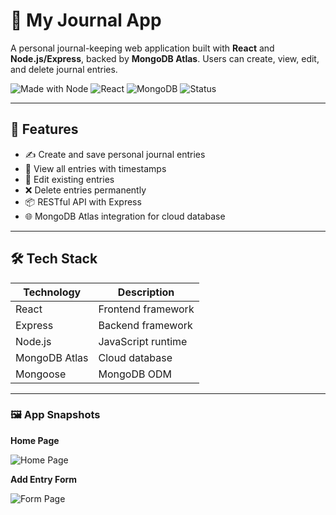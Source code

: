 # 📔 My Journal App

A personal journal-keeping web application built with **React** and **Node.js/Express**, backed by **MongoDB Atlas**. Users can create, view, edit, and delete journal entries.

![Made with Node](https://img.shields.io/badge/Backend-Node.js-green)
![React](https://img.shields.io/badge/Frontend-React-blue)
![MongoDB](https://img.shields.io/badge/Database-MongoDB-green)
![Status](https://img.shields.io/badge/Status-Working-brightgreen)

---

## 🚀 Features

- ✍️ Create and save personal journal entries
- 📖 View all entries with timestamps
- 📝 Edit existing entries
- ❌ Delete entries permanently
- 📦 RESTful API with Express
- 🌐 MongoDB Atlas integration for cloud database

---

## 🛠️ Tech Stack

| Technology | Description         |
|------------|---------------------|
| React      | Frontend framework  |
| Express    | Backend framework   |
| Node.js    | JavaScript runtime  |
| MongoDB Atlas | Cloud database  |
| Mongoose   | MongoDB ODM         |

---
### 🖼️ App Snapshots

**Home Page**

![Home Page](./screenshots/home-page.jpg)

**Add Entry Form**

![Form Page](./screenshots/entry-form.png)

